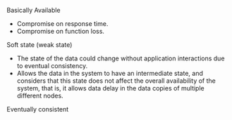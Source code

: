 Basically Available
- Compromise on response time.
- Compromise on function loss.

Soft state  (weak state)
- The state of the data could change without application interactions due to eventual consistency.
- Allows the data in the system to have an intermediate state, and considers that this state does not affect the overall availability of the system, that is, it allows data delay in the data copies of multiple different nodes.

Eventually consistent
<!--stackedit_data:
eyJoaXN0b3J5IjpbNTQ5MjEzNjRdfQ==
-->